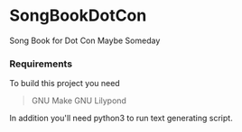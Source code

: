 # SongBookDotCon
Song Book for Dot Con Maybe Someday

### Requirements 
To build this project you need
> GNU Make
> GNU Lilypond

In addition you'll need python3 to run text generating script.
